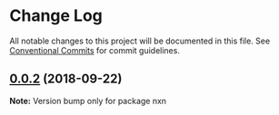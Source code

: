 # Change Log

All notable changes to this project will be documented in this file.
See [Conventional Commits](https://conventionalcommits.org) for commit guidelines.

<a name="0.0.2"></a>
## [0.0.2](https://github.com/ndxbn/ndxbn/compare/nxn@0.0.2-5...nxn@0.0.2) (2018-09-22)

**Note:** Version bump only for package nxn
